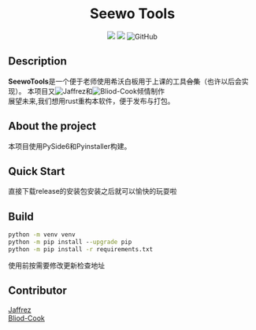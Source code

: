 <h1 align="center">Seewo Tools</h1>
<p align="center">
<img src="https://badges.frapsoft.com/os/v1/open-source.svg?v=103" >
<img src="https://img.shields.io/badge/PRs-welcome-brightgreen.svg?style=flat">
<img alt="GitHub" src="https://img.shields.io/github/license/jaffrez/seewo_tools"/>
<p/>

## Description
**SeewoTools**是一个便于老师使用希沃白板用于上课的工具~~合集~~（也许以后会实现）。
本项目又![Jaffrez](https://github.com/Jaffrez)和![Bliod-Cook](https://github.com/Bliod-Cook)倾情制作<br/>
展望未来,我们想用rust重构本软件，便于发布与打包。
## About the project
本项目使用PySide6和Pyinstaller构建。
## Quick Start
直接下载release的安装包安装之后就可以愉快的玩耍啦
## Build
``` cmd
python -m venv venv
python -m pip install --upgrade pip
python -m pip install -r requirements.txt
```
使用前按需要修改更新检查地址
## Contributor
<a href="https://github.com/jaffrez">Jaffrez<a/><br/>
<a href="https://github.com/Bliod-Cook">Bliod-Cook<a/>
